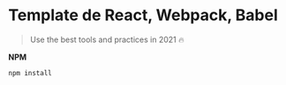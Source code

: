 # Template de React, Webpack, Babel
> Use the best tools and practices in 2021 🔥

**NPM**
```sh
npm install 
```
